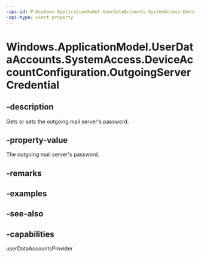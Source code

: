 ```yaml
---
-api-id: P:Windows.ApplicationModel.UserDataAccounts.SystemAccess.DeviceAccountConfiguration.OutgoingServerCredential
-api-type: winrt property
---
```


<!-- Property syntax
public Windows.Security.Credentials.PasswordCredential OutgoingServerCredential { get;  set; }
-->

# Windows.ApplicationModel.UserDataAccounts.SystemAccess.DeviceAccountConfiguration.OutgoingServerCredential

## -description
Gets or sets the outgoing mail server's password.

## -property-value
The outgoing mail server's password.

## -remarks

## -examples

## -see-also


## -capabilities
userDataAccountsProvider